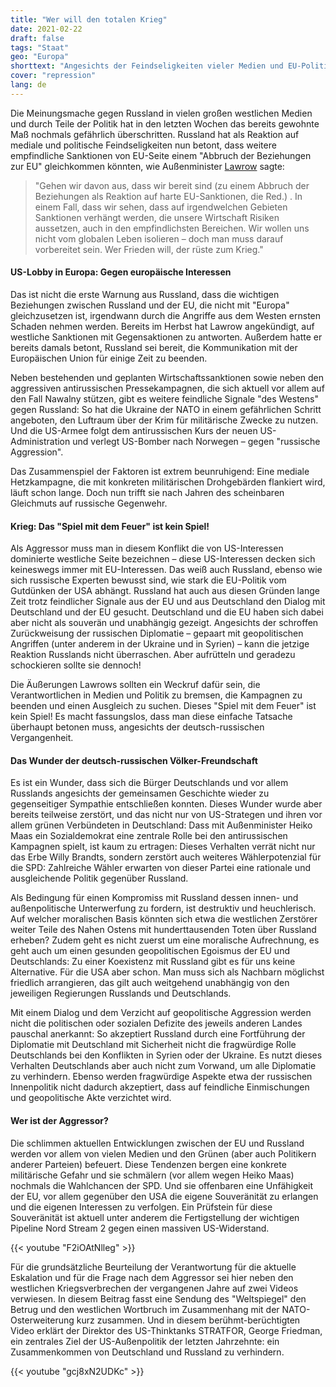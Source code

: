 ```yaml
---
title: "Wer will den totalen Krieg"
date: 2021-02-22
draft: false
tags: "Staat"
geo: "Europa"
shorttext: "Angesichts der Feindseligkeiten vieler Medien und EU-Politiker spricht Russland von einem möglichen und nachvollziehbaren Bruch mit der EU."
cover: "repression"
lang: de
---
```


Die Meinungsmache gegen Russland in vielen großen westlichen Medien und durch Teile der Politik hat in den letzten Wochen das bereits gewohnte Maß nochmals gefährlich überschritten. Russland hat als Reaktion auf mediale und politische Feindseligkeiten nun betont, dass weitere empfindliche Sanktionen von EU-Seite einem "Abbruch der Beziehungen zur EU" gleichkommen könnten, wie Außenminister [Lawrow](https://www.mid.ru/ru/foreign_policy/news/-/asset_publisher/cKNonkJE02Bw/content/id/4570813 "Интервью Министра иностранных дел Российской Федерации С.В.Лаврова YouTube-каналу Соловьев Live, 12 февраля 2021 года") sagte:

> "Gehen wir davon aus, dass wir bereit sind (zu einem Abbruch der Beziehungen als Reaktion auf harte EU-Sanktionen, die Red.) . In einem Fall, dass wir sehen, dass auf irgendwelchen Gebieten Sanktionen verhängt werden, die unsere Wirtschaft Risiken aussetzen, auch in den empfindlichsten Bereichen. Wir wollen uns nicht vom globalen Leben isolieren – doch man muss darauf vorbereitet sein. Wer Frieden will, der rüste zum Krieg."

#### US-Lobby in Europa: Gegen europäische Interessen

Das ist nicht die erste Warnung aus Russland, dass die wichtigen Beziehungen zwischen Russland und der EU, die nicht mit "Europa" gleichzusetzen ist, irgendwann durch die Angriffe aus dem Westen ernsten Schaden nehmen werden. Bereits im Herbst hat Lawrow angekündigt, auf westliche Sanktionen mit Gegensaktionen zu antworten. Außerdem hatte er bereits damals betont, Russland sei bereit, die Kommunikation mit der Europäischen Union für einige Zeit zu beenden.

Neben bestehenden und geplanten Wirtschaftssanktionen sowie neben den aggressiven antirussischen Pressekampagnen, die sich aktuell vor allem auf den Fall Nawalny stützen, gibt es weitere feindliche Signale "des Westens" gegen Russland: So hat die Ukraine der NATO in einem gefährlichen Schritt angeboten, den Luftraum über der Krim für militärische Zwecke zu nutzen. Und die US-Armee folgt dem antirussischen Kurs der neuen US-Administration und verlegt US-Bomber nach Norwegen – gegen "russische Aggression".

Das Zusammenspiel der Faktoren ist extrem beunruhigend: Eine mediale Hetzkampagne, die mit konkreten militärischen Drohgebärden flankiert wird, läuft schon lange. Doch nun trifft sie nach Jahren des scheinbaren Gleichmuts auf russische Gegenwehr.

#### Krieg: Das "Spiel mit dem Feuer" ist kein Spiel!

Als Aggressor muss man in diesem Konflikt die von US-Interessen dominierte westliche Seite bezeichnen – diese US-Interessen decken sich keineswegs immer mit EU-Interessen. Das weiß auch Russland, ebenso wie sich russische Experten bewusst sind, wie stark die EU-Politik vom Gutdünken der USA abhängt. Russland hat auch aus diesen Gründen lange Zeit trotz feindlicher Signale aus der EU und aus Deutschland den Dialog mit Deutschland und der EU gesucht. Deutschland und die EU haben sich dabei aber nicht als souverän und unabhängig gezeigt. Angesichts der schroffen Zurückweisung der russischen Diplomatie – gepaart mit geopolitischen Angriffen (unter anderem in der Ukraine und in Syrien) – kann die jetzige Reaktion Russlands nicht überraschen. Aber aufrütteln und geradezu schockieren sollte sie dennoch!

Die Äußerungen Lawrows sollten ein Weckruf dafür sein, die Verantwortlichen in Medien und Politik zu bremsen, die Kampagnen zu beenden und einen Ausgleich zu suchen. Dieses "Spiel mit dem Feuer" ist kein Spiel! Es macht fassungslos, dass man diese einfache Tatsache überhaupt betonen muss, angesichts der deutsch-russischen Vergangenheit.

#### Das Wunder der deutsch-russischen Völker-Freundschaft

Es ist ein Wunder, dass sich die Bürger Deutschlands und vor allem Russlands angesichts der gemeinsamen Geschichte wieder zu gegenseitiger Sympathie entschließen konnten. Dieses Wunder wurde aber bereits teilweise zerstört, und das nicht nur von US-Strategen und ihren vor allem grünen Verbündeten in Deutschland: Dass mit Außenminister Heiko Maas ein Sozialdemokrat eine zentrale Rolle bei den antirussischen Kampagnen spielt, ist kaum zu ertragen: Dieses Verhalten verrät nicht nur das Erbe Willy Brandts, sondern zerstört auch weiteres Wählerpotenzial für die SPD: Zahlreiche Wähler erwarten von dieser Partei eine rationale und ausgleichende Politik gegenüber Russland.

Als Bedingung für einen Kompromiss mit Russland dessen innen- und außenpolitische Unterwerfung zu fordern, ist destruktiv und heuchlerisch. Auf welcher moralischen Basis könnten sich etwa die westlichen Zerstörer weiter Teile des Nahen Ostens mit hunderttausenden Toten über Russland erheben? Zudem geht es nicht zuerst um eine moralische Aufrechnung, es geht auch um einen gesunden geopolitischen Egoismus der EU und Deutschlands: Zu einer Koexistenz mit Russland gibt es für uns keine Alternative. Für die USA aber schon. Man muss sich als Nachbarn möglichst friedlich arrangieren, das gilt auch weitgehend unabhängig von den jeweiligen Regierungen Russlands und Deutschlands.

Mit einem Dialog und dem Verzicht auf geopolitische Aggression werden nicht die politischen oder sozialen Defizite des jeweils anderen Landes pauschal anerkannt: So akzeptiert Russland durch eine Fortführung der Diplomatie mit Deutschland mit Sicherheit nicht die fragwürdige Rolle Deutschlands bei den Konflikten in Syrien oder der Ukraine. Es nutzt dieses Verhalten Deutschlands aber auch nicht zum Vorwand, um alle Diplomatie zu verhindern. Ebenso werden fragwürdige Aspekte etwa der russischen Innenpolitik nicht dadurch akzeptiert, dass auf feindliche Einmischungen und geopolitische Akte verzichtet wird.

#### Wer ist der Aggressor?

Die schlimmen aktuellen Entwicklungen zwischen der EU und Russland werden vor allem von vielen Medien und den Grünen (aber auch Politikern anderer Parteien) befeuert. Diese Tendenzen bergen eine konkrete militärische Gefahr und sie schmälern (vor allem wegen Heiko Maas) nochmals die Wahlchancen der SPD. Und sie offenbaren eine Unfähigkeit der EU, vor allem gegenüber den USA die eigene Souveränität zu erlangen und die eigenen Interessen zu verfolgen. Ein Prüfstein für diese Souveränität ist aktuell unter anderem die Fertigstellung der wichtigen Pipeline Nord Stream 2 gegen einen massiven US-Widerstand.

{{< youtube "F2iOAtNlleg" >}}

Für die grundsätzliche Beurteilung der Verantwortung für die aktuelle Eskalation und für die Frage nach dem Aggressor sei hier neben den westlichen Kriegsverbrechen der vergangenen Jahre auf zwei Videos verwiesen. In diesem Beitrag fasst eine Sendung des "Weltspiegel" den Betrug und den westlichen Wortbruch im Zusammenhang mit der NATO-Osterweiterung kurz zusammen. Und in diesem berühmt-berüchtigten Video erklärt der Direktor des US-Thinktanks STRATFOR, George Friedman, ein zentrales Ziel der US-Außenpolitik der letzten Jahrzehnte: ein Zusammenkommen von Deutschland und Russland zu verhindern.

{{< youtube "gcj8xN2UDKc" >}}
